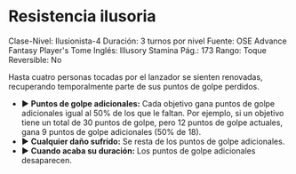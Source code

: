 # Resistencia ilusoria

Clase-Nivel: Ilusionista-4
Duración: 3 turnos por nivel
Fuente: OSE Advance Fantasy Player's Tome
Inglés: Illusory Stamina
Pág.: 173
Rango: Toque
Reversible: No

Hasta cuatro personas tocadas por el lanzador se sienten renovadas, recuperando temporalmente parte de sus puntos de golpe perdidos. 

- ▶ **Puntos de golpe adicionales:** Cada objetivo gana puntos de golpe adicionales igual al 50% de los que le faltan. Por ejemplo, si un objetivo tiene un total de 30 puntos de golpe, pero 12 puntos de golpe actuales, gana 9 puntos de golpe adicionales (50% de 18).
- ▶ **Cualquier daño sufrido:** Se resta de los puntos de golpe adicionales.
- ▶ **Cuando acaba su duración:** Los puntos de golpe adicionales desaparecen.